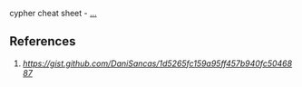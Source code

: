 

cypher cheat sheet - [...](https://gist.github.com/DaniSancas/1d5265fc159a95ff457b940fc5046887)

## References
1. _https://gist.github.com/DaniSancas/1d5265fc159a95ff457b940fc5046887_
